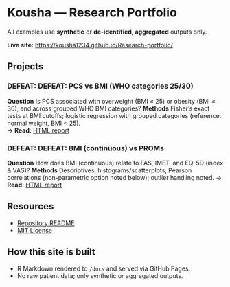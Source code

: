 # Kousha — Research Portfolio
All examples use **synthetic** or **de-identified, aggregated** outputs only.

**Live site:** https://kousha1234.github.io/Research-portfolio/

## Projects
### DEFEAT: DEFEAT: PCS vs BMI (WHO categories 25/30)
**Question** Is PCS associated with overweight (BMI ≥ 25) or obesity (BMI ≥ 30), and across grouped WHO BMI categories?
**Methods** Fisher’s exact tests at BMI cutoffs; logistic regression with grouped categories (reference: normal weight, BMI < 25).  
→ **Read:** [HTML report](DEFEAT-BMI-categorised/index.html)

### DEFEAT: DEFEAT: BMI (continuous) vs PROMs
**Question** How does BMI (continuous) relate to FAS, IMET, and EQ-5D (index & VAS)?
**Methods** Descriptives, histograms/scatterplots, Pearson correlations (non-parametric option noted below); outlier handling noted.
→ **Read:** [HTML report](DEFEAT-BMI-continuous/index.html)

## Resources
- [Repository README](https://github.com/kousha1234/Research-portfolio#readme)
- [MIT License](https://github.com/kousha1234/Research-portfolio/blob/main/LICENSE)

## How this site is built
- R Markdown rendered to `/docs` and served via GitHub Pages.
- No raw patient data; only synthetic or aggregated outputs.
